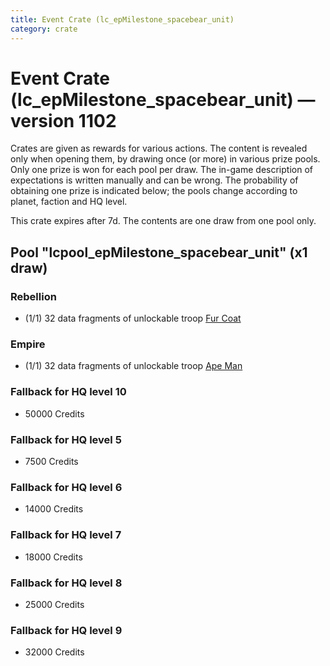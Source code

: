 ```yaml
---
title: Event Crate (lc_epMilestone_spacebear_unit)
category: crate
---
```


# Event Crate (lc_epMilestone_spacebear_unit) — version 1102

Crates are given as rewards for various actions. The content is revealed only when opening them, by drawing once (or more) in various prize pools. Only one prize is won for each pool per draw. The in-game description of expectations is written manually and can be wrong. The probability of obtaining one prize is indicated below; the pools change according to planet, faction and HQ level.

This crate expires after 7d. The contents are one draw from one pool only.

## Pool "lcpool_epMilestone_spacebear_unit" (x1 draw)

### Rebellion

  * (1/1) 32 data fragments of unlockable troop [Fur Coat](FurCoat)

### Empire

  * (1/1) 32 data fragments of unlockable troop [Ape Man](ApeMan)

### Fallback for HQ level 10

  * 50000 Credits

### Fallback for HQ level 5

  * 7500 Credits

### Fallback for HQ level 6

  * 14000 Credits

### Fallback for HQ level 7

  * 18000 Credits

### Fallback for HQ level 8

  * 25000 Credits

### Fallback for HQ level 9

  * 32000 Credits